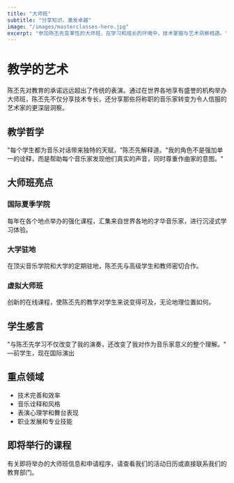 ```yaml
---
title: "大师班"
subtitle: "分享知识，激发卓越"
image: "/images/masterclasses-hero.jpg"
excerpt: "参加陈丕先变革性的大师班，在学习和成长的环境中，技术掌握与艺术洞察相遇。"
---
```


# 教学的艺术

陈丕先对教育的承诺远远超出了传统的表演。通过在世界各地享有盛誉的机构举办大师班，陈丕先不仅分享技术专长，还分享那些将称职的音乐家转变为令人信服的艺术家的更深层洞察。

## 教学哲学

"每个学生都为音乐对话带来独特的天赋，"陈丕先解释道。"我的角色不是强加单一的诠释，而是帮助每个音乐家发现他们真实的声音，同时尊重作曲家的意图。"

## 大师班亮点

### 国际夏季学院
每年在各个地点举办的强化课程，汇集来自世界各地的才华音乐家，进行沉浸式学习体验。

### 大学驻地
在顶尖音乐学院和大学的定期驻地，陈丕先与高级学生和教师密切合作。

### 虚拟大师班
创新的在线课程，使陈丕先的教学对学生来说变得可及，无论地理位置如何。

## 学生感言

"与陈丕先学习不仅改变了我的演奏，还改变了我对作为音乐家意义的整个理解。" —前学生，现在国际演出

## 重点领域

- 技术完善和效率
- 音乐诠释和风格
- 表演心理学和舞台表现
- 职业发展和专业技能

## 即将举行的课程

有关即将举办的大师班信息和申请程序，请查看我们的活动日历或直接联系我们的教育部门。